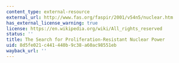 ```yaml
---
content_type: external-resource
external_url: http://www.fas.org/faspir/2001/v54n5/nuclear.htm
has_external_license_warning: true
license: https://en.wikipedia.org/wiki/All_rights_reserved
status: ''
title: The Search for Proliferation-Resistant Nuclear Power
uid: 8d5fe021-c441-440b-9c38-a60ac98551eb
wayback_url: ''
---
```

